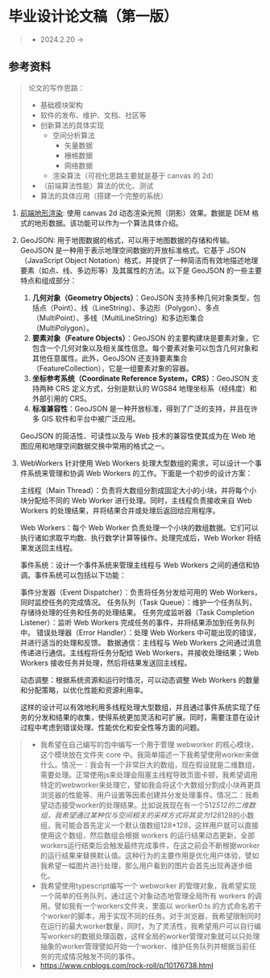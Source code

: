 # 毕业设计论文稿（第一版）
> - 2024.2.20 -> 

## 参考资料
> 论文的写作思路：
> - 基础模块架构
> - 软件的发布、维护、文档、社区等
> - 创新算法的具体实现
>   - 空间分析算法
>       - 矢量数据
>       - 栅格数据
>       - 网络数据
>   - 渲染算法（可视化思路主要就是基于 canvas 的 2d）
> - （前端算法性能）算法的优化、测试
> - 算法的具体应用（搭建一个完整的系统）
1. [前端地形渲染](https://www.youtube.com/watch?v=bMTeCqNkId8): 使用 canvas 2d 动态渲染光照（阴影）效果。数据是 DEM 格式的地形数据。该功能可以作为一个算法具体介绍。
2. GeoJSON: 用于地图数据的格式，可以用于地图数据的存储和传输。GeoJSON 是一种用于表示地理空间数据的开放标准格式。它基于 JSON（JavaScript Object Notation）格式，并提供了一种简洁而有效地描述地理要素（如点、线、多边形等）及其属性的方法。以下是 GeoJSON 的一些主要特点和组成部分：
    1. **几何对象（Geometry Objects）**：GeoJSON 支持多种几何对象类型，包括点（Point）、线（LineString）、多边形（Polygon）、多点（MultiPoint）、多线（MultiLineString）和多边形集合（MultiPolygon）。
    2. **要素对象（Feature Objects）**：GeoJSON 的主要构建块是要素对象，它包含一个几何对象以及相关属性信息。每个要素对象可以包含几何对象和其他任意属性。此外，GeoJSON 还支持要素集合（FeatureCollection），它是一组要素对象的容器。
    3. **坐标参考系统（Coordinate Reference System，CRS）**：GeoJSON 支持两种 CRS 定义方式，分别是默认的 WGS84 地理坐标系（经纬度）和外部引用的 CRS。
    4. **标准兼容性**：GeoJSON 是一种开放标准，得到了广泛的支持，并且在许多 GIS 软件和平台中被广泛应用。

    GeoJSON 的简洁性、可读性以及与 Web 技术的兼容性使其成为在 Web 地图应用和地理空间数据交换中常用的格式之一。

3. WebWorkers
    针对使用 Web Workers 处理大型数组的需求，可以设计一个事件系统来管理和协调 Web Workers 的工作。下面是一个初步的设计方案：

    主线程（Main Thread）：负责将大数组分割成固定大小的小块，并将每个小块分配给不同的 Web Worker 进行处理。同时，主线程负责接收来自 Web Workers 的处理结果，并将结果合并或处理后返回给应用程序。

    Web Workers：每个 Web Worker 负责处理一个小块的数组数据。它们可以执行诸如求取平均数、执行数学计算等操作。处理完成后，Web Worker 将结果发送回主线程。

    事件系统：设计一个事件系统来管理主线程与 Web Workers 之间的通信和协调。事件系统可以包括以下功能：

    事件分发器（Event Dispatcher）：负责将任务分发给可用的 Web Workers，同时监控任务的完成情况。
    任务队列（Task Queue）：维护一个任务队列，存储待处理的任务和任务的处理结果。
    任务完成监听器（Task Completion Listener）：监听 Web Workers 完成任务的事件，并将结果添加到任务队列中。
    错误处理器（Error Handler）：处理 Web Workers 中可能出现的错误，并进行适当的处理和反馈。
    数据通信：主线程与 Web Workers 之间通过消息传递进行通信。主线程将任务分配给 Web Workers，并接收处理结果；Web Workers 接收任务并处理，然后将结果发送回主线程。

    动态调整：根据系统资源和运行时情况，可以动态调整 Web Workers 的数量和分配策略，以优化性能和资源利用率。

    这样的设计可以有效地利用多线程处理大型数组，并且通过事件系统实现了任务的分发和结果的收集，使得系统更加灵活和可扩展。同时，需要注意在设计过程中考虑到错误处理、性能优化和安全性等方面的问题。
> - 我希望在自己编写的包中编写一个用于管理 webworker 的核心模块，这个模块放在文件夹 core 中。我简单描述一下我希望使用worker来做什么。情况一：我会有一个非常巨大的数组，现在假设就是二维数组，需要处理。正常使用js来处理会阻塞主线程导致页面卡顿，我希望调用特定的webworker来处理它，譬如我会将这个大数组分割成小块再更具浏览器的性能等、用户设置等因素创建并分发处理事件。情况二：我希望动态接受worker的处理结果。比如说我现在有一个512*512的二维数组，我希望通过某种仅与空间相关的采样方式将其变为128*128的小数组，我可能会首先定义一个默认值数组128*128，这样用户就可以直接使用这个数组，然后数组会根据 workers 的运行结果动态更新，全部workers运行结束后会触发最终完成事件，在这之前会不断根据worker的运行结果来替换默认值。这种行为的主要作用是优化用户体验，譬如我希望一幅图片进行处理，那么用户看到的图片会首先出现再逐步细化。
> - 我希望使用typescript编写一个 webworker 的管理对象，我希望实现一个简单的任务队列，通过这个对象动态地管理全局所有 workers 的调用。譬如我有一个workers文件夹，里面以 worker0.ts 的方式命名若干个worker的脚本，用于实现不同的任务。对于浏览器，我希望限制同时在运行的最大worker数量，同时，为了灵活性，我希望用户可以自行编写workers的数据处理函数，这样全局的worker管理对象就可以只处理抽象的worker管理譬如开始一个worker、维护任务队列并根据当前任务的完成情况触发不同的事件。
> - https://www.cnblogs.com/rock-roll/p/10176738.html